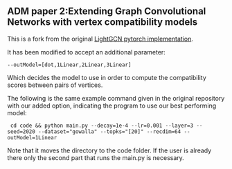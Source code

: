 ## ADM paper 2:Extending Graph Convolutional Networks with vertex compatibility models

This is a fork from the original [LightGCN pytorch implementation](https://github.com/gusye1234/LightGCN-PyTorch).

It has been modified to accept an additional parameter:

`--outModel=[dot,1Linear,2Linear,3Linear]`

Which decides the model to use in order to compute the compatibility scores between pairs of vertices.

The following is the same example command given in the original repository with our added option, indicating the program to use our best performing model:

` cd code && python main.py --decay=1e-4 --lr=0.001 --layer=3 --seed=2020 --dataset="gowalla" --topks="[20]" --recdim=64 --outModel=1Linear`

Note that it moves the directory to the code folder. If the user is already there only the second part that runs the main.py is necessary.
